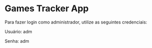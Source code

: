 # Games Tracker App

Para fazer login como administrador, utilize as seguintes credenciais:

Usuário: adm

Senha: adm
